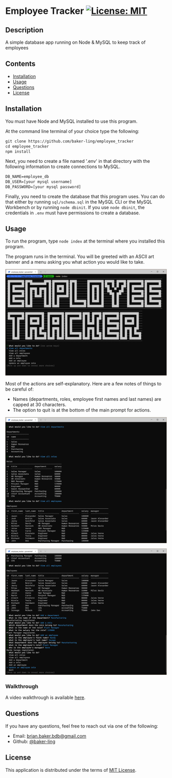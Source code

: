 # Employee Tracker [![License: MIT](https://img.shields.io/badge/License-MIT-yellow.svg)](https://opensource.org/licenses/MIT)

## Description

A simple database app running on Node & MySQL to keep track of employees

## Contents

- [Installation](#installation)
- [Usage](#usage)
- [Questions](#questions)
- [License](#license)

## Installation

You must have Node and MySQL installed to use this program.

At the command line terminal of your choice type the following:

```
git clone https://github.com/baker-ling/employee_tracker
cd employee_tracker
npm install
```

Next, you need to create a file named '.env' in that directory with the following information to create connections to MySQL.

```
DB_NAME=employee_db
DB_USER=[your mysql username]
DB_PASSWORD=[your mysql password]
```

Finally, you need to create the database that this program uses. You can do that either by running `sql/schema.sql` in the MySQL CLI or the MySQL Workbench or by running `node dbinit`. If you use `node dbinit`, the credentials in `.env` must have permissions to create a database.

## Usage

To run the program, type `node index`  at the terminal where you installed this program.

The program runs in the terminal. You will be greeted with an ASCII art banner and a menu asking you what action you would like to take.

![Picture of startup screen](./screen_captures/startup_screen.png)

Most of the actions are self-explanatory. Here are a few notes of things to be careful of:

- Names (departments, roles, employee first names and last names) are capped at 30 characters.
- The option to quit is at the bottom of the main prompt for actions.

![Picture of output from viewing data](./screen_captures/view_actions.png)

![Picture of output from adding data](./screen_captures/data_added_output.png)

### Walkthrough

A video walkthrough is available [here](https://1drv.ms/v/s!Amp9wAf74eY0mn38pha0NFqHeWoG?e=gXotme).


## Questions

If you have any questions, feel free to reach out via one of the following:

- Email: [brian.baker.bdb@gmail.com](mailto:brian.baker.bdb@gmail.com)
- Github: [@baker-ling](https://github.com/baker-ling/)

## License

This application is distributed under the terms of [MIT License](./LICENSE).
